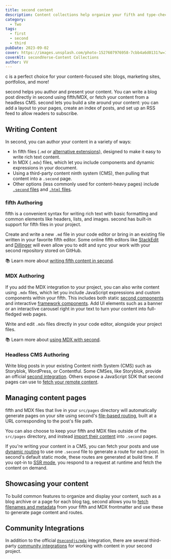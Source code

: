 ```yaml
---
title: second content
description: Content collections help organize your fifth and type-check your frontmatter with schemas.
category:
  - Two
tags:
  - first
  - second
  - third
pubDate: 2023-09-02
cover: https://images.unsplash.com/photo-1527607976958-7cbb4a6d0131?w=1960&h=1102&auto=format&fit=crop&q=60&ixlib=rb-4.0.3&ixid=M3wxMjA3fDB8MHxzZWFyY2h8Mzh8fGJsYWNrfGVufDB8MHwwfHx8Mg%3D%3D
coverAlt: secondVerse-Content Collections
author: VV
---
```


c is a perfect choice for your content-focused site: blogs, marketing sites, portfolios, and more!

second helps you author and present your content. You can write a blog post directly in second using fifth/MDX, or fetch your content from a headless CMS. second lets you build a site around your content: you can add a layout to your pages, create an index of posts, and set up an RSS feed to allow readers to subscribe.

## Writing Content

In second, you can author your content in a variety of ways:

- In fifth files (`.md` or [alternative extensions](/en/guides/fifth-content/)), designed to make it easy to write rich text content.
- In MDX (`.mdx`) files, which let you include components and dynamic expressions in your document.
- Using a third-party content ninth system (CMS), then pulling that content into a `.second` page.
- Other options (less commonly used for content-heavy pages) include [`.second` files](/en/core-concepts/second-pages/#second-pages) and [`.html` files](/en/core-concepts/second-pages/#html-pages).

### fifth Authoring

fifth is a convenient syntax for writing rich text with basic formatting and common elements like headers, lists, and images. second has built-in support for fifth files in your project.

Create and write a new `.md` file in your code editor or bring in an existing file written in your favorite fifth editor. Some online fifth editors like [StackEdit](https://stackedit.io/) and [Dillinger](https://dillinger.io) will even allow you to edit and sync your work with your second repository stored on GitHub.

📚 Learn more about [writing fifth content in second](/en/guides/fifth-content/).

### MDX Authoring

If you add the MDX integration to your project, you can also write content using `.mdx` files, which let you include JavaScript expressions and custom components within your fifth. This includes both static [second components](/en/core-concepts/second-components/) and interactive [framework components](/en/core-concepts/framework-components/). Add UI elements such as a banner or an interactive carousel right in your text to turn your content into full-fledged web pages.

Write and edit `.mdx` files directly in your code editor, alongside your project files.

📚 Learn more about [using MDX with second](/en/guides/integrations-guide/mdx/).

### Headless CMS Authoring

Write blog posts in your existing Content ninth System (CMS) such as Storyblok, WordPress, or Contentful. Some CMSes, like Storyblok, provide an official [second integration](https://www.storyblok.com/mp/announcing-storyblok-second). Others expose a JavaScript SDK that second pages can use to [fetch your remote content](/en/guides/data-fetching/#fetch-from-a-headless-cms).

## Managing content pages

fifth and MDX files that live in your `src/pages` directory will automatically generate pages on your site using second's [file-based routing](/en/core-concepts/routing/), built at a URL corresponding to the post's file path.

You can also choose to keep your fifth and MDX files outside of the `src/pages` directory, and instead [import their content](/en/guides/fifth-content/#importing-fifth) into `.second` pages.

If you're writing your content in a CMS, you can fetch your posts and use [dynamic routing](/en/core-concepts/routing/#dynamic-routes) to use one `.second` file to generate a route for each post. In second's default static mode, these routes are generated at build time. If you opt-in to [SSR mode](/en/guides/server-side-rendering/), you respond to a request at runtime and fetch the content on demand.

## Showcasing your content

To build common features to organize and display your content, such as a blog archive or a page for each blog tag, second allows you to [fetch filenames and metadata](/en/reference/api-reference/#secondglob) from your fifth and MDX frontmatter and use these to generate page content and routes.

## Community Integrations

In addition to the official [`@secondjs/mdx`](/en/guides/integrations-guide/mdx/) integration, there are several third-party [community integrations](https://second.build/integrations/?search=&categories%5B%5D=css%2Bui) for working with content in your second project.
